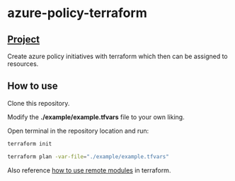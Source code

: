 # azure-policy-terraform

## [Project](https://github.com/RustyTake-Off/projects)

Create azure policy initiatives with terraform which then can be assigned to resources.

## How to use

Clone this repository.

Modify the <b>./example/example.tfvars</b> file to your own liking.


Open terminal in the repository location and run:

```powershell
terraform init
```

```bash
terraform plan -var-file="./example/example.tfvars"
```

Also reference [how to use remote modules](https://developer.hashicorp.com/terraform/language/modules/sources) in terraform.
